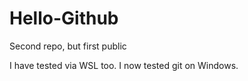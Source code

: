 # Hello-Github
Second repo, but first public

I have tested via WSL too.
I now tested git on Windows.

